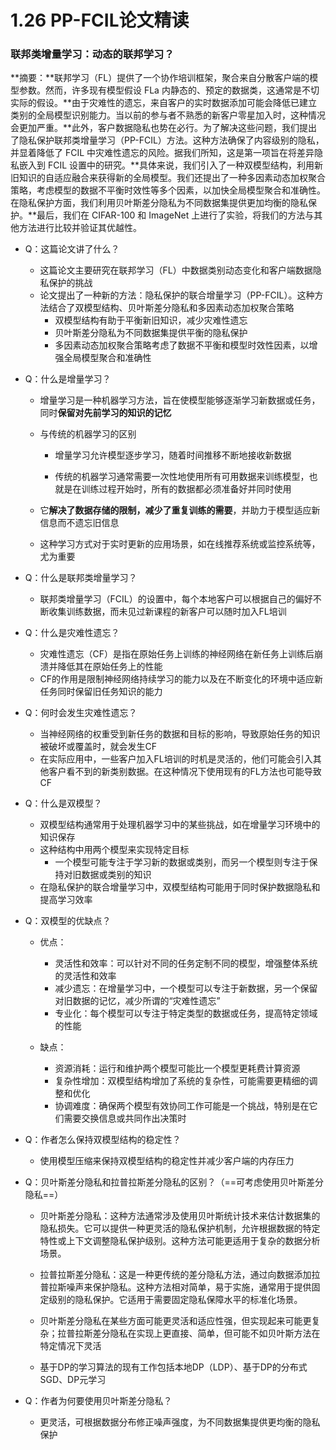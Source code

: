 # 1.26 PP-FCIL论文精读

### 联邦类增量学习：动态的联邦学习？

**摘要：**联邦学习（FL）提供了一个协作培训框架，聚合来自分散客户端的模型参数。然而，许多现有模型假设 FLa 内静态的、预定的数据类，这通常是不切实际的假设。**由于灾难性的遗忘，来自客户的实时数据添加可能会降低已建立类别的全局模型识别能力。当以前的参与者不熟悉的新客户零星加入时，这种情况会更加严重。**此外，客户数据隐私也势在必行。为了解决这些问题，我们提出了隐私保护联邦类增量学习（PP-FCIL）方法。这种方法确保了内容级别的隐私，并显着降低了 FCIL 中灾难性遗忘的风险。据我们所知，这是第一项旨在将差异隐私嵌入到 FCIL 设置中的研究。**具体来说，我们引入了一种双模型结构，利用新旧知识的自适应融合来获得新的全局模型。我们还提出了一种多因素动态加权聚合策略，考虑模型的数据不平衡时效性等多个因素，以加快全局模型聚合和准确性。在隐私保护方面，我们利用贝叶斯差分隐私为不同数据集提供更加均衡的隐私保护。**最后，我们在 CIFAR-100 和 ImageNet 上进行了实验，将我们的方法与其他方法进行比较并验证其优越性。

- Q：这篇论文讲了什么？

  - 这篇论文主要研究在联邦学习（FL）中数据类别动态变化和客户端数据隐私保护的挑战
  - 论文提出了一种新的方法：隐私保护的联合增量学习（PP-FCIL）。这种方法结合了双模型结构、贝叶斯差分隐私和多因素动态加权聚合策略
    - 双模型结构有助于平衡新旧知识，减少灾难性遗忘
    - 贝叶斯差分隐私为不同数据集提供平衡的隐私保护
    - 多因素动态加权聚合策略考虑了数据不平衡和模型时效性因素，以增强全局模型聚合和准确性

- Q：什么是增量学习？

  - 增量学习是一种机器学习方法，旨在使模型能够逐渐学习新数据或任务，同时**保留对先前学习的知识的记忆**

  - 与传统的机器学习的区别

    - 增量学习允许模型逐步学习，随着时间推移不断地接收新数据

    - 传统的机器学习通常需要一次性地使用所有可用数据来训练模型，也就是在训练过程开始时，所有的数据都必须准备好并同时使用

  - 它**解决了数据存储的限制，减少了重复训练的需要**，并助力于模型适应新信息而不遗忘旧信息

  - 这种学习方式对于实时更新的应用场景，如在线推荐系统或监控系统等，尤为重要

- Q：什么是联邦类增量学习？

  - 联邦类增量学习（FCIL）的设置中，每个本地客户可以根据自己的偏好不断收集训练数据，而未见过新课程的新客户可以随时加入FL培训

- Q：什么是灾难性遗忘？

  - 灾难性遗忘（CF）是指在原始任务上训练的神经网络在新任务上训练后崩溃并降低其在原始任务上的性能
  - CF的作用是限制神经网络持续学习的能力以及在不断变化的环境中适应新任务同时保留旧任务知识的能力

- Q：何时会发生灾难性遗忘？

  - 当神经网络的权重受到新任务的数据和目标的影响，导致原始任务的知识被破坏或覆盖时，就会发生CF
  - 在实际应用中，一些客户加入FL培训的时机是灵活的，他们可能会引入其他客户看不到的新类别数据。在这种情况下使用现有的FL方法也可能导致CF

- Q：什么是双模型？

  - 双模型结构通常用于处理机器学习中的某些挑战，如在增量学习环境中的知识保存
  - 这种结构中用两个模型来实现特定目标
    - 一个模型可能专注于学习新的数据或类别，而另一个模型则专注于保持对旧数据或类别的知识
  - 在隐私保护的联合增量学习中，双模型结构可能用于同时保护数据隐私和提高学习效率

- Q：双模型的优缺点？

  - 优点：
    - 灵活性和效率：可以针对不同的任务定制不同的模型，增强整体系统的灵活性和效率
    - 减少遗忘：在增量学习中，一个模型可以专注于新数据，另一个保留对旧数据的记忆，减少所谓的“灾难性遗忘”
    - 专业化：每个模型可以专注于特定类型的数据或任务，提高特定领域的性能

  - 缺点：
    - 资源消耗：运行和维护两个模型可能比一个模型更耗费计算资源
    - 复杂性增加：双模型结构增加了系统的复杂性，可能需要更精细的调整和优化
    - 协调难度：确保两个模型有效协同工作可能是一个挑战，特别是在它们需要交换信息或共同作出决策时

- Q：作者怎么保持双模型结构的稳定性？

  - 使用模型压缩来保持双模型结构的稳定性并减少客户端的内存压力

- Q：贝叶斯差分隐私和拉普拉斯差分隐私的区别？（==可考虑使用贝叶斯差分隐私==）

  - 贝叶斯差分隐私：这种方法通常涉及使用贝叶斯统计技术来估计数据集的隐私损失。它可以提供一种更灵活的隐私保护机制，允许根据数据的特定特性或上下文调整隐私保护级别。这种方法可能更适用于复杂的数据分析场景。

  - 拉普拉斯差分隐私：这是一种更传统的差分隐私方法，通过向数据添加拉普拉斯噪声来保护隐私。这种方法相对简单，易于实施，通常用于提供固定级别的隐私保护。它适用于需要固定隐私保障水平的标准化场景。
  - 贝叶斯差分隐私在某些方面可能更灵活和适应性强，但实现起来可能更复杂；拉普拉斯差分隐私在实现上更直接、简单，但可能不如贝叶斯方法在特定情况下灵活
  - 基于DP的学习算法的现有工作包括本地DP（LDP）、基于DP的分布式SGD、DP元学习

- Q：作者为何要使用贝叶斯差分隐私？
  - 更灵活，可根据数据分布修正噪声强度，为不同数据集提供更均衡的隐私保护